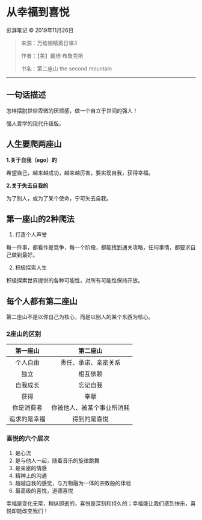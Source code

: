 # 从幸福到喜悦

彭湃笔记 &copy; 2019年11月26日

>来源：万维钢精英日课3
>
>作者：【美】戴维·布鲁克斯
>
>书名：第二座山 the second mountain


---

## 一句话描述

怎样摆脱世俗卑微的厌烦感，做一个自立于世间的强人！

强人哲学的现代升级版。

## 人生要爬两座山

**1.关于自我（ego）的**

希望自己，越来越成功，越来越厉害，要实现自我，获得幸福。

**2.关于失去自我的**

为了别人，或为了某个使命，宁可失去自我。

## 第一座山的2种爬法

1. 打造个人声誉

 每一件事，都看作是竞争，每一个阶段，都能找到通关攻略，任何事情，都要求自己做到最好。

2. 积极探索人生

积极探索世界提供的各种可能性，对所有可能性保持开放。

## 每个人都有第二座山

第二座山不是以你自己为核心，而是以别人的某个东西为核心。

### 2座山的区别

|第一座山|第二座山|
|:---:|:---:|
|个人自由|责任、承诺、亲密关系|
|独立|相互依赖|
|自我成长|忘记自我|
|获得|奉献|
|你是消费者|你被他人、被某个事业所消耗|
|追求的是幸福|得到的是喜悦|

### 喜悦的六个层次

1. 是心流
2. 是与他人一起，随着音乐的旋律跳舞
3. 是亲密的情感
4. 精神上的沟通
5. 超越自我的感觉，与万物融为一体的宗教般的体验
6. 最高级的喜悦，道德喜悦

幸福是变化无常，稍纵即逝的，喜悦是深刻和持久的；幸福能让我们感到快乐，喜悦却能改变我们！
